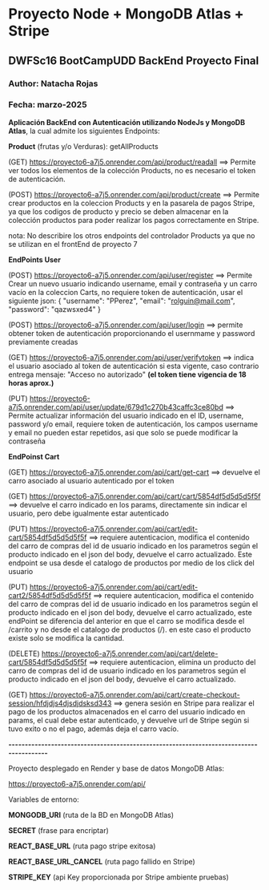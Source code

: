 # Proyecto Node + MongoDB Atlas + Stripe
## DWFSc16 BootCampUDD BackEnd Proyecto Final

### Author: Natacha Rojas
### Fecha: marzo-2025

**Aplicación BackEnd con Autenticación utilizando NodeJs y MongoDB Atlas**, la cual admite los siguientes Endpoints:

**Product** (frutas y/o Verduras): getAllProducts

(GET) https://proyecto6-a7j5.onrender.com/api/product/readall ==> Permite ver todos los elementos de la colección Products, no es necesario el token de autenticación.

(POST) https://proyecto6-a7j5.onrender.com/api/product/create ==> Permite crear productos en la coleccion Products y en la pasarela de pagos Stripe, ya que los codigos de producto y precio se deben almacenar en la colección productos para poder realizar los pagos correctamente en Stripe.

nota: No describire los otros endpoints del controlador Products ya que no se utilizan en el frontEnd de proyecto 7

**EndPoints User**

(POST) https://proyecto6-a7j5.onrender.com/api/user/register ==> Permite Crear un nuevo usuario indicando username, email y contraseña y un carro vacío en la coleccion Carts, no requiere token de autenticación, usar el siguiente json:
    {
    "username": "PPerez",
    "email": "rolguin@mail.com",
    "password": "qazwsxed4"
    }

(POST) https://proyecto6-a7j5.onrender.com/api/user/login ==> permite obtener token de autenticación proporcionando el usernmame y password previamente creadas

(GET) https://proyecto6-a7j5.onrender.com/api/user/verifytoken ==> indica el usuario asociado al token de autenticación si esta vigente, caso contrario entrega mensaje: "Acceso no autorizado"
**(el token tiene vigencia de 18 horas aprox.)**

(PUT) https://proyecto6-a7j5.onrender.com/api/user/update/679d1c270b43caffc3ce80bd ==> Permite actualizar información del usuario indicado en el ID, username, password y/o email, requiere token de autenticación, los campos username y email no pueden estar repetidos, asi que solo se puede modificar la contraseña

**EndPoinst Cart**

(GET) https://proyecto6-a7j5.onrender.com/api/cart/get-cart ==> devuelve el carro asociado al usuario autenticado por el token

(GET) https://proyecto6-a7j5.onrender.com/api/cart/cart/5854df5d5d5d5f5f ==> devuelve el carro indicado en los params, directamente sin indicar el usuario, pero debe igualmente estar autenticado

(PUT) https://proyecto6-a7j5.onrender.com/api/cart/edit-cart/5854df5d5d5d5f5f ==> requiere autenticacion, modifica el contenido del carro de compras del id de usuario indicado en los parametros según el producto indicado en el json del body, devuelve el carro actualizado. Este endpoint se usa desde el catalogo de productos por medio de los click del usuario

(PUT) https://proyecto6-a7j5.onrender.com/api/cart/edit-cart2/5854df5d5d5d5f5f ==> requiere autenticacion, modifica el contenido del carro de compras del id de usuario indicado en los parametros según el producto indicado en el json del body, devuelve el carro actualizado, este endPoint se diferencia del anterior en que el carro se modifica desde el /carrito y no desde el catalogo de productos (/). en este caso el producto existe solo se modifica la cantidad.

(DELETE) https://proyecto6-a7j5.onrender.com/api/cart/delete-cart/5854df5d5d5d5f5f ==> requiere autenticacion, elimina un producto del carro de compras del id de usuario indicado en los parametros según el producto indicado en el json del body, devuelve el carro actualizado.

(GET) https://proyecto6-a7j5.onrender.com/api/cart/create-checkout-session/hfdjdjs4djsdjdsksd343 ==> genera sesión en Stripe para realizar el pago de los productos almacenados en el carro del usuario indicado en params, el cual debe estar autenticado, y devuelve url de Stripe según si tuvo exito o no el pago, además deja el carro vacío.

**----------------------------------------------------------------------------------------**

Proyecto desplegado en Render y base de datos MongoDB Atlas:

https://proyecto6-a7j5.onrender.com/api/

Variables de entorno:

**MONGODB_URI**  (ruta de la BD en MongoDB Atlas)

**SECRET** (frase para encriptar)

**REACT_BASE_URL** (ruta pago stripe exitosa)

**REACT_BASE_URL_CANCEL** (ruta pago fallido en Stripe)

**STRIPE_KEY** (api Key proporcionada por Stripe ambiente pruebas)



